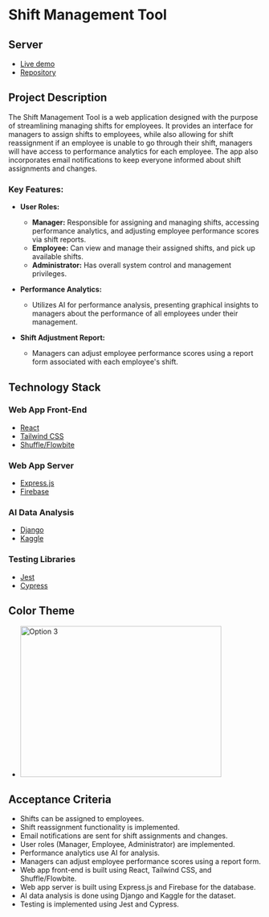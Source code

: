 # Shift Management Tool

## Server
- [Live demo](https://calm-pear-crab-fez.cyclic.app/)
- [Repository](https://github.com/LinhNguyenLe2109/ShiftManagementServer) 

## Project Description

The Shift Management Tool is a web application designed with the purpose of streamlining managing shifts for employees. It provides an interface for managers to assign shifts to employees, while also allowing for shift reassignment if an employee is unable to go through their shift, managers will have access to performance analytics for each employee. The app also incorporates email notifications to keep everyone informed about shift assignments and changes.

### Key Features:

- **User Roles:**
  - **Manager:** Responsible for assigning and managing shifts, accessing performance analytics, and adjusting employee performance scores via shift reports.
  - **Employee:** Can view and manage their assigned shifts, and pick up available shifts.
  - **Administrator:** Has overall system control and management privileges.

- **Performance Analytics:**
  - Utilizes AI for performance analysis, presenting graphical insights to managers about the performance of all employees under their management.

- **Shift Adjustment Report:**
  - Managers can adjust employee performance scores using a report form associated with each employee's shift.

## Technology Stack

### Web App Front-End
- [React](https://reactjs.org/)
- [Tailwind CSS](https://tailwindcss.com/)
- [Shuffle/Flowbite](https://flowbite.com)

### Web App Server
- [Express.js](https://expressjs.com/)
- [Firebase](https://firebase.google.com/)

### AI Data Analysis
- [Django](https://www.djangoproject.com/)
- [Kaggle](https://www.kaggle.com/)

### Testing Libraries
- [Jest](https://jestjs.io/)
- [Cypress](https://www.cypress.io/)

## Color Theme

- <img src="https://github.com/leoschwartz/ShiftManagementTool/assets/74940884/458f0248-c5b2-4399-a5d1-d8db1f06a191" alt="Option 3" width="400" height="300">

## Acceptance Criteria
  - Shifts can be assigned to employees.
  - Shift reassignment functionality is implemented.
  - Email notifications are sent for shift assignments and changes.
  - User roles (Manager, Employee, Administrator) are implemented.
  - Performance analytics use AI for analysis.
  - Managers can adjust employee performance scores using a report form.
  - Web app front-end is built using React, Tailwind CSS, and Shuffle/Flowbite.
  - Web app server is built using Express.js and Firebase for the database.
  - AI data analysis is done using Django and Kaggle for the dataset.
  - Testing is implemented using Jest and Cypress.
